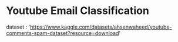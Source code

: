 # Youtube Email Classification
dataset : 'https://www.kaggle.com/datasets/ahsenwaheed/youtube-comments-spam-dataset?resource=download'